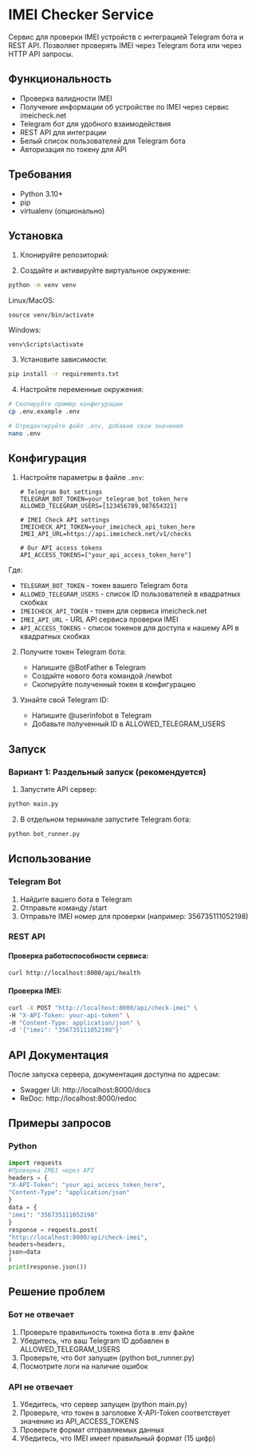 # IMEI Checker Service

Сервис для проверки IMEI устройств с интеграцией Telegram бота и REST API. Позволяет проверять IMEI через Telegram бота или через HTTP API запросы.

## Функциональность

- Проверка валидности IMEI
- Получение информации об устройстве по IMEI через сервис imeicheck.net
- Telegram бот для удобного взаимодействия
- REST API для интеграции
- Белый список пользователей для Telegram бота
- Авторизация по токену для API

## Требования

- Python 3.10+
- pip
- virtualenv (опционально)

## Установка

1. Клонируйте репозиторий:

2. Создайте и активируйте виртуальное окружение:
```bash
python -m venv venv
```
Linux/MacOS:
```
source venv/bin/activate
```
Windows:
```
venv\Scripts\activate
```

3. Установите зависимости:

```bash
pip install -r requirements.txt
```

4. Настройте переменные окружения:
```bash
# Скопируйте пример конфигурации
cp .env.example .env

# Отредактируйте файл .env, добавив свои значения
nano .env
```

## Конфигурация

1. Настройте параметры в файле `.env`:
   ```env
   # Telegram Bot settings
   TELEGRAM_BOT_TOKEN=your_telegram_bot_token_here
   ALLOWED_TELEGRAM_USERS=[123456789,987654321]

   # IMEI Check API settings
   IMEICHECK_API_TOKEN=your_imeicheck_api_token_here
   IMEI_API_URL=https://api.imeicheck.net/v1/checks
   
   # Our API access tokens
   API_ACCESS_TOKENS=["your_api_access_token_here"]
   ```

Где:
   - `TELEGRAM_BOT_TOKEN` - токен вашего Telegram бота
   - `ALLOWED_TELEGRAM_USERS` - список ID пользователей в квадратных скобках
   - `IMEICHECK_API_TOKEN` - токен для сервиса imeicheck.net
   - `IMEI_API_URL` - URL API сервиса проверки IMEI
   - `API_ACCESS_TOKENS` - список токенов для доступа к нашему API в квадратных скобках

2. Получите токен Telegram бота:
   - Напишите @BotFather в Telegram
   - Создайте нового бота командой /newbot
   - Скопируйте полученный токен в конфигурацию

3. Узнайте свой Telegram ID:
   - Напишите @userinfobot в Telegram
   - Добавьте полученный ID в ALLOWED_TELEGRAM_USERS

## Запуск

### Вариант 1: Раздельный запуск (рекомендуется)

1. Запустите API сервер:
```bash
python main.py
```
2. В отдельном терминале запустите Telegram бота:
```bash
python bot_runner.py
```

## Использование

### Telegram Bot

1. Найдите вашего бота в Telegram
2. Отправьте команду /start
3. Отправьте IMEI номер для проверки (например: 356735111052198)


### REST API

#### Проверка работоспособности сервиса:
```bash
curl http://localhost:8000/api/health
```
#### Проверка IMEI:
```bash
curl -X POST "http://localhost:8000/api/check-imei" \
-H "X-API-Token: your-api-token" \
-H "Content-Type: application/json" \
-d '{"imei": "356735111052198"}'
```

## API Документация

После запуска сервера, документация доступна по адресам:
- Swagger UI: http://localhost:8000/docs
- ReDoc: http://localhost:8000/redoc


## Примеры запросов
### Python
```python
import requests
#Проверка IMEI через API
headers = {
"X-API-Token": "your_api_access_token_here",
"Content-Type": "application/json"
}
data = {
"imei": "356735111052198"
}
response = requests.post(
"http://localhost:8000/api/check-imei",
headers=headers,
json=data
)
print(response.json())
```

## Решение проблем

### Бот не отвечает
1. Проверьте правильность токена бота в .env файле
2. Убедитесь, что ваш Telegram ID добавлен в ALLOWED_TELEGRAM_USERS
3. Проверьте, что бот запущен (python bot_runner.py)
4. Посмотрите логи на наличие ошибок

### API не отвечает
1. Убедитесь, что сервер запущен (python main.py)
2. Проверьте, что токен в заголовке X-API-Token соответствует значению из API_ACCESS_TOKENS
3. Проверьте формат отправляемых данных
4. Убедитесь, что IMEI имеет правильный формат (15 цифр)